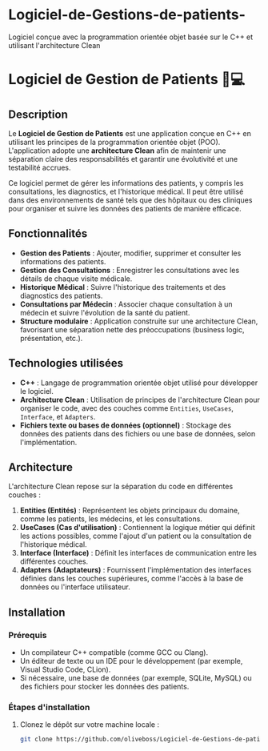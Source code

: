 # Logiciel-de-Gestions-de-patients-
Logiciel conçue  avec la programmation orientée objet basée sur le C++ et utilisant l'architecture Clean 
# Logiciel de Gestion de Patients 🏥💻

## Description
Le **Logiciel de Gestion de Patients** est une application conçue en C++ en utilisant les principes de la programmation orientée objet (POO). L'application adopte une **architecture Clean** afin de maintenir une séparation claire des responsabilités et garantir une évolutivité et une testabilité accrues.

Ce logiciel permet de gérer les informations des patients, y compris les consultations, les diagnostics, et l'historique médical. Il peut être utilisé dans des environnements de santé tels que des hôpitaux ou des cliniques pour organiser et suivre les données des patients de manière efficace.

## Fonctionnalités
- **Gestion des Patients** : Ajouter, modifier, supprimer et consulter les informations des patients.
- **Gestion des Consultations** : Enregistrer les consultations avec les détails de chaque visite médicale.
- **Historique Médical** : Suivre l'historique des traitements et des diagnostics des patients.
- **Consultations par Médecin** : Associer chaque consultation à un médecin et suivre l'évolution de la santé du patient.
- **Structure modulaire** : Application construite sur une architecture Clean, favorisant une séparation nette des préoccupations (business logic, présentation, etc.).
  
## Technologies utilisées
- **C++** : Langage de programmation orientée objet utilisé pour développer le logiciel.
- **Architecture Clean** : Utilisation de principes de l'architecture Clean pour organiser le code, avec des couches comme `Entities`, `UseCases`, `Interface`, et `Adapters`.
- **Fichiers texte ou bases de données (optionnel)** : Stockage des données des patients dans des fichiers ou une base de données, selon l'implémentation.

## Architecture
L'architecture Clean repose sur la séparation du code en différentes couches :
1. **Entities (Entités)** : Représentent les objets principaux du domaine, comme les patients, les médecins, et les consultations.
2. **UseCases (Cas d'utilisation)** : Contiennent la logique métier qui définit les actions possibles, comme l'ajout d'un patient ou la consultation de l'historique médical.
3. **Interface (Interface)** : Définit les interfaces de communication entre les différentes couches.
4. **Adapters (Adaptateurs)** : Fournissent l'implémentation des interfaces définies dans les couches supérieures, comme l'accès à la base de données ou l'interface utilisateur.

## Installation

### Prérequis
- Un compilateur C++ compatible (comme GCC ou Clang).
- Un éditeur de texte ou un IDE pour le développement (par exemple, Visual Studio Code, CLion).
- Si nécessaire, une base de données (par exemple, SQLite, MySQL) ou des fichiers pour stocker les données des patients.

### Étapes d'installation
1. Clonez le dépôt sur votre machine locale :
   ```bash
   git clone https://github.com/oliveboss/Logiciel-de-Gestions-de-patients.git
